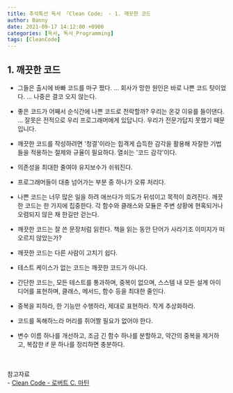 ```yaml
---
title: 추석특선 독서 『Clean Code』 - 1. 깨끗한 코드
author: Banny
date: 2021-09-17 14:12:00 +0900
categories: [독서, 독서_Programming]
tags: [CleanCode]
---
```


## 1. 깨끗한 코드

- 그들은 출시에 바빠 코드를 마구 짰다. ... 회사가 망한 원인은 바로 나쁜 코드 탓이었다. ... 나중은 결코 오지 않는다.

- 좋은 코드가 어째서 순식간에 나쁜 코드로 전락할까? 우리는 온갖 이유를 들이댄다. ... 잘못은 전적으로 우리 프로그래머에게 있답니다. 우리가 전문가답지 못했기 때문입니다.

- 깨끗한 코드를 작성하려면 '청결'이라는 힙격게 습득한 감각을 활용해 자잘한 기법들을 적용하는 절제와 규율이 필요하다. 열쇠는 '코드 감각'이다.

- 의존성을 최대한 줄여야 유지보수가 쉬워진다.

- 프로그래머들이 대충 넘어가는 부분 중 하나가 오류 처리다.

- 나쁜 코드는 너무 많은 일을 하려 애쓰다가 의도가 뒤섞이고 목적이 흐려진다. 깨끗한 코드는 한 가지에 집중한다. 각 함수와 클래스와 모듈은 주변 상황에 현혹되거나 오렴되지 않은 채 한길만 걷는다.

- 깨끗한 코드는 잘 쓴 문장처럼 읽힌다. 책을 읽는 동안 단어가 사라기조 이미지가 떠오르지 않았는가?

- 깨끗한 코드는 다른 사람이 고치기 쉽다.

- 테스트 케이스가 없는 코드는 깨끗한 코드가 아니다.

- 간단한 코드는, 모든 테스트를 통과하며, 중복이 없으며, 스스템 내 모든 설계 아이디어를 표현하며, 클래스, 메서드, 함수 등을 최대한 줄인다.

- 중복을 피하라, 한 기능만 수행하라, 제대로 표현하라. 작게 추상화하라.

- 코드를 독해하느라 머리를 쥐어짤 필요가 없어야 한다.

- 변수 이름 하나를 개선하고, 조금 긴 함수 하나를 분할하고, 약간의 중복을 제거하고, 복잡한 if 문 하나를 정리하면 충분하다.

<br>
<br>
참고자료<br>
- <a href="http://www.yes24.com/Product/Goods/59626179">Clean Code - 로버트 C. 마틴</a>

